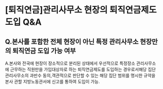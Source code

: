 # [퇴직연금]관리사무소 현장의 퇴직연금제도 도입 Q&A
## Q.본사를 포함한 전체 현장이 아닌 특정 관리사무소 현장만의 퇴직연금 도입 가능 여부
A.본사와 전국에 현장이 장소적으로 분리된 상태에서 우선적으로 특정장소 관리사무소에 근무하는 직원만을 가입대상자로 하는 퇴직연금제도를 도입하는 경우로서해당 집단 관리사무소의 과반수 동의,객관적으로 판단할 수 있는 해당 집단 범위를 명시한 규약을 본사 관할 지방노동관서에 신고를 통하여 도입이 가능.
